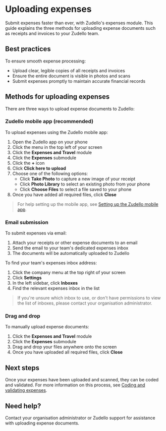 # Uploading expenses

Submit expenses faster than ever, with Zudello's expenses module. This guide explains the three methods for uploading expense documents such as receipts and invoices to your Zudello team. 

## Best practices

To ensure smooth expense processing:

- Upload clear, legible copies of all receipts and invoices
- Ensure the entire document is visible in photos and scans
- Submit expenses promptly to maintain accurate financial records

## Methods for uploading expenses

There are three ways to upload expense documents to Zudello:

### Zudello mobile app (recommended)

To upload expenses using the Zudello mobile app:

1. Open the Zudello app on your phone
2. Click the menu in the top left of your screen
3. Click the **Expenses and Travel** module
4. Click the **Expenses** submodule
5. Click the **+** icon
6. Click **Click here to upload**
7. Choose one of the following options:
    - Click **Take Photo** to capture a new image of your receipt
    - Click **Photo Library** to select an existing photo from your phone
    - Click **Choose Files** to select a file saved to your phone
8. Once you have added all required files, click **Close**

> For help setting up the mobile app, see [Setting up the Zudello mobile app](../getting-started-with-zudello/setting-up-the-zudello-mobile-app.md).

### Email submission

To submit expenses via email:

1. Attach your receipts or other expense documents to an email
2. Send the email to your team's dedicated expenses inbox
3. The documents will be automatically uploaded to Zudello

To find your team's expenses inbox address:

1. Click the company menu at the top right of your screen
2. Click **Settings**
3. In the left sidebar, click **Inboxes**
4. Find the relevant expenses inbox in the list

> If you're unsure which inbox to use, or don't have permissions to view the list of inboxes, please contact your organisation administrator.

### Drag and drop

To manually upload expense documents:

1. Click the **Expenses and Travel** module
2. Click the **Expenses** submodule
3. Drag and drop your files anywhere onto the screen
4. Once you have uploaded all required files, click **Close**

## Next steps

Once your expenses have been uploaded and scanned, they can be coded and validated. For more information on this process, see [Coding and validating expenses](coding-and-validating-expenses.md).

## Need help?

Contact your organisation administrator or Zudello support for assistance with uploading expense documents.